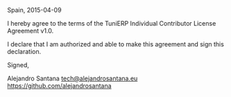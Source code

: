Spain, 2015-04-09

I hereby agree to the terms of the TuniERP Individual Contributor License
Agreement v1.0.

I declare that I am authorized and able to make this agreement and sign this
declaration.

Signed,

Alejandro Santana tech@alejandrosantana.eu https://github.com/alejandrosantana
